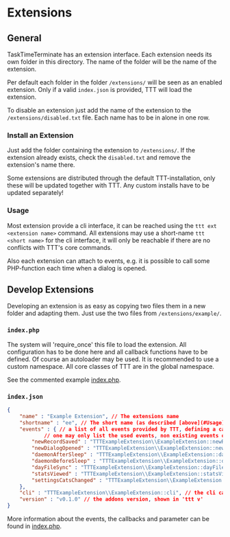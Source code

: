 # Extensions
## General
TaskTimeTerminate has an extension interface. Each extension needs its own folder
in this directory. The name of the folder will be the name of the extension.

Per default each folder in the folder `/extensions/` will be seen as an enabled
extension. Only if a valid `index.json` is provided, TTT will load the extension.

To disable an extension just add the name of the extension to the `/extensions/disabled.txt` file.
Each name has to be in alone in one row.

### Install an Extension
Just add the folder containing the extension to `/extensions/`. If the extension already
exists, check the `disabled.txt` and remove the extension's name there.

Some extensions are distributed through the default TTT-installation, only these will be 
updated together with TTT. Any custom installs have to be updated separately!

### Usage
Most extension provide a cli interface, it can be reached using the `ttt ext <extension name>` 
command. All extensions may use a short-name `ttt <short name>`  for the cli interface, it will
only be reachable if there are no conflicts with TTT's core commands.

Also each extension can attach to events, e.g. it is possible to call some PHP-function each time 
when a dialog is opened.

## Develop Extensions
Developing an extension is as easy as copying two files them in a new folder and adapting them.
Just use the two files from `/extensions/example/`.

### `index.php`
The system will 'require_once' this file to load the extension.
All configuration has to be done here and all callback functions have
to be defined. Of course an autoloader may be used.
It is recommended to use a custom namespace. All core classes
of TTT are in the global namespace.

See the commented example [index.php](extensions/example/index.php).
 
### `index.json`
```json
{
	"name" : "Example Extension", // The extensions name
	"shortname" : "ee", // The short name (as described [above](#Usage))
	"events" : { // a list of all events provided by TTT, defining a callback to handle the event
			// one may only list the used events, non existing events or empty callbacks will be ignored
		"newRecordSaved" : "TTTExampleExtension\\ExampleExtension::newRecordSaved",
		"newDialogOpened" : "TTTExampleExtension\\ExampleExtension::newDialogOpened",
		"daemonAfterSleep" : "TTTExampleExtension\\ExampleExtension::daemonAfterSleep",
		"daemonBeforeSleep" : "TTTExampleExtension\\ExampleExtension::daemonBeforeSleep",
		"dayFileSync" : "TTTExampleExtension\\ExampleExtension::dayFileSync",
		"statsViewed" : "TTTExampleExtension\\ExampleExtension::statsViewed",
		"settingsCatsChanged" : "TTTExampleExtension\\ExampleExtension::settingsCatsChanged"
	},
	"cli" : "TTTExampleExtension\\ExampleExtension::cli", // the cli callback, leave empty to disable cli
	"version" : "v0.1.0" // the addons version, shown in 'ttt v'
}
```
More information about the events, the callbacks and parameter can be found in [index.php](extensions/example/index.php).
